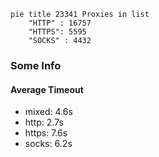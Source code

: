 
```mermaid
pie title 23341 Proxies in list
    "HTTP" : 16757
    "HTTPS": 5595
    "SOCKS" : 4432
```

### Some Info
#### Average Timeout

- mixed: 4.6s
- http: 2.7s
- https: 7.6s
- socks: 6.2s